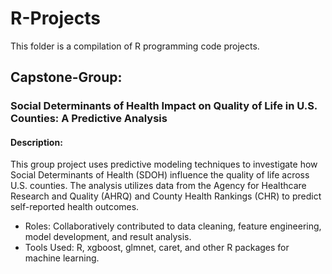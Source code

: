 # R-Projects
This folder is a compilation of R programming code projects. 

## Capstone-Group: 
### Social Determinants of Health Impact on Quality of Life in U.S. Counties: A Predictive Analysis

#### Description:
This group project uses predictive modeling techniques to investigate how Social Determinants of Health (SDOH) influence the quality of life across U.S. counties. The analysis utilizes data from the Agency for Healthcare Research and Quality (AHRQ) and County Health Rankings (CHR) to predict self-reported health outcomes. 
- Roles: Collaboratively contributed to data cleaning, feature engineering, model development, and result analysis.
- Tools Used: R, xgboost, glmnet, caret, and other R packages for machine learning.









